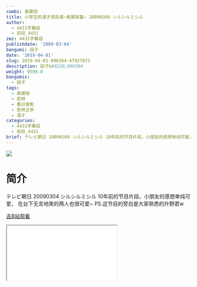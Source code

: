 ```yaml
---
combi: 奥黛丽
title: 小学生的漫才观后感~奥黛丽篇~ 20090304 シルシルミシル
author:
  - 4431字幕组
  - 叔叔_4431
zmz: 4431字幕组
publishdate: '2009-03-04'
bangumi: 段子
date: '2019-04-01'
slug: 2019-04-01-090304-47927072
description: 段子&#8226;090304
weight: 9599.0
bangumis:
  - 段子
tags:
  - 奥黛丽
  - 若林
  - 春日俊彰
  - 若林正恭
  - 漫才
categories:
  - 4431字幕组
  - 叔叔_4431
brief: テレビ朝日 20090304 シルシルミシル 10年前的节目片段，小朋友的感想单纯可爱， 在台下无言地笑的两人也很可爱~ PS.这节目的旁白是大家熟悉的升野君w
---
```

![](https://raw.githubusercontent.com/tcgriffith/owaraisite/master/static/tmpimg/XvijJWk.jpg)
# 简介  
テレビ朝日 20090304 シルシルミシル
10年前的节目片段，小朋友的感想单纯可爱，
在台下无言地笑的两人也很可爱~
PS.这节目的旁白是大家熟悉的升野君w  

[去B站观看](https://www.bilibili.com/video/av47927072/)
<div class ="resp-container"><iframe class="testiframe" src="//player.bilibili.com/player.html?aid=47927072"", scrolling="no", allowfullscreen="true" > </iframe></div> 
